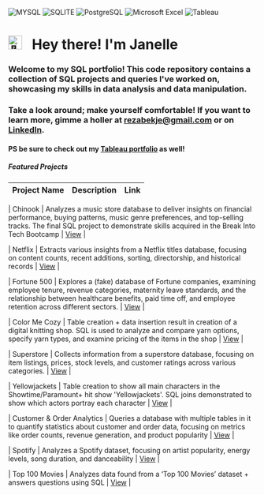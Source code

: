 ![MYSQL](https://img.shields.io/badge/MySQL-005C84?style=for-the-badge&logo=mysql&logoColor=white)
![SQLITE](https://img.shields.io/badge/SQLite-07405E?style=for-the-badge&logo=sqlite&logoColor=white)
![PostgreSQL](https://img.shields.io/badge/PostgreSQL-316192?style=for-the-badge&logo=postgresql&logoColor=white)
![Microsoft Excel](https://img.shields.io/badge/Microsoft_Excel-217346?style=for-the-badge&logo=microsoft-excel&logoColor=white)
![Tableau](https://img.shields.io/badge/Tableau-E97627?style=for-the-badge&logo=Tableau&logoColor=white)

# <picture><img src="https://fonts.gstatic.com/s/e/notoemoji/latest/1f44b/512.gif" alt="👋" width="28"></picture> &nbsp; Hey there! I'm Janelle


### Welcome to my SQL portfolio! This code repository contains a collection of SQL projects and queries I've worked on, showcasing my skills in data analysis and data manipulation. 

### Take a look around; make yourself comfortable! If you want to learn more, gimme a holler at rezabekje@gmail.com or on **[LinkedIn](https://www.linkedin.com/in/janellerezabek/)**.

#### PS be sure to check out my [Tableau portfolio](https://public.tableau.com/app/profile/janelle.rezabek/vizzes) as well!


##### Featured Projects
| Project Name | Description | Link |
|:------------:|-------------|:----:|

| Chinook | Analyzes a music store database to deliver insights on financial performance, buying patterns, music genre preferences, and top-selling tracks. The final SQL project to demonstrate skills acquired in the Break Into Tech Bootcamp | [View](https://github.com/janellerezabek/SQL/blob/main/Chinook%20Analytics%20(SQL%20Final%20Project)) |

| Netflix | Extracts various insights from a Netflix titles database, focusing on content counts, recent additions, sorting, directorship, and historical records | [View](https://github.com/janellerezabek/SQL/blob/main/Netflix%20Analytics) |

| Fortune 500 | Explores a (fake) database of Fortune companies, examining employee tenure, revenue categories, maternity leave standards, and the relationship between healthcare benefits, paid time off, and employee retention across different sectors. | [View](https://github.com/janellerezabek/SQL/blob/main/Fortune%20500) |

| Color Me Cozy | Table creation + data insertion result in creation of a digital knitting shop. SQL is used to analyze and compare yarn options, specify yarn types, and examine pricing of the items in the shop | [View](https://github.com/janellerezabek/SQL/blob/main/%22Color%20Me%20Cozy%22%20Database%20%2B%20Stats) |

| Superstore | Collects information from a superstore database, focusing on item listings, prices, stock levels, and customer ratings across various categories. | [View](https://github.com/janellerezabek/SQL/blob/main/Superstore%20Analysis) |

| Yellowjackets | Table creation to show all main characters in the Showtime/Paramount+ hit show 'Yellowjackets'. SQL joins demonstrated to show which actors portray each character | [View](https://github.com/janellerezabek/SQL/blob/main/Yellowjackets) |

| Customer & Order Analytics | Queries a database with multiple tables in it to quantify statistics about customer and order data, focusing on metrics like order counts, revenue generation, and product popularity | [View](https://github.com/janellerezabek/SQL/blob/main/Customer%20%26%20Order%20Analytics) |

| Spotify | Analyzes a Spotify dataset, focusing on artist popularity, energy levels, song duration, and danceability | [View](https://github.com/janellerezabek/SQL/blob/main/Spotify%20Analytics) |

| Top 100 Movies | Analyzes data found from a ‘Top 100 Movies’ dataset + answers questions using SQL | [View](https://github.com/janellerezabek/SQL/blob/main/Top%20100%20Movies%20Analytics) |
